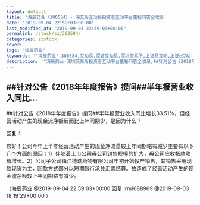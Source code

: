 ```yaml
---
layout: default
title: '海辰药业（300584）- 深交所互动易投资者互动平台董秘问答全收录'
date: "2019-09-04 22:59:03+00:00"
last_modified_at: "2019-09-04 22:59:03+00:00"
permalink: /stock/sz/300584/
categories: szstock
cover: 
tags: "海辰药业"
keywords: '"海辰药业",300584,互动易,深证互动易,深圳交易所,上证易互动,上证e互动'
description: '"海辰药业-深圳交易所投资者互动平台董秘问答全收录,##针对公告《2018年年度报告》提问##半年报营业收入同比增长33.51%，但经营活动产生的现金流净额反而比上年同期少，是因为什么？"'
---
```


## ##针对公告《2018年年度报告》提问##半年报营业收入同比...

##针对公告《2018年年度报告》提问##半年报营业收入同比增长33.51%，但经营活动产生的现金流净额反而比上年同期少，是因为什么？

**回复**：

您好！公司今年上半年经营活动产生的现金净流量较上年同期略有减少主要有以下几个方面的原因：1）伴随着上市公司母公司销售规模的扩大，母公司应收帐款略有增长。2）公司子公司镇江德瑞药物有限公司年初开始投产销售，其销售采用现款现货为主，回款方式部分以短期银行承兑汇票结算。故造成了经营活动产生的现金流净额较上年同期略有减少。 

（海辰药业  @2019-09-04 22:59:03+00:00 回复 irm1688969  @2019-09-03 18:19:29+00:00 ）

